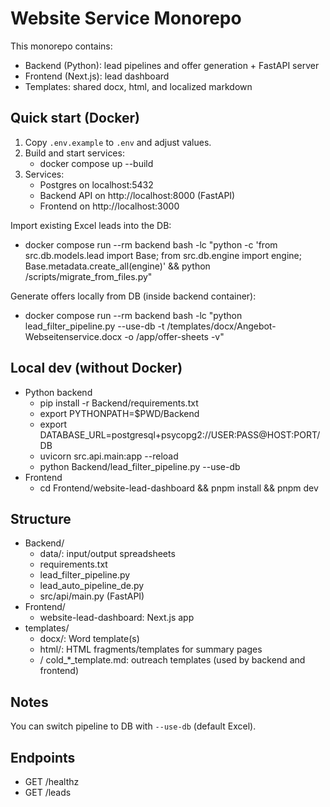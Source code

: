 # Website Service Monorepo

This monorepo contains:
- Backend (Python): lead pipelines and offer generation + FastAPI server
- Frontend (Next.js): lead dashboard
- Templates: shared docx, html, and localized markdown

## Quick start (Docker)

1. Copy `.env.example` to `.env` and adjust values.
2. Build and start services:
   - docker compose up --build
3. Services:
   - Postgres on localhost:5432
   - Backend API on http://localhost:8000 (FastAPI)
   - Frontend on http://localhost:3000

Import existing Excel leads into the DB:
- docker compose run --rm backend bash -lc "python -c 'from src.db.models.lead import Base; from src.db.engine import engine; Base.metadata.create_all(engine)' && python /scripts/migrate_from_files.py"

Generate offers locally from DB (inside backend container):
- docker compose run --rm backend bash -lc "python lead_filter_pipeline.py --use-db -t /templates/docx/Angebot-Webseitenservice.docx -o /app/offer-sheets -v"

## Local dev (without Docker)
- Python backend
  - pip install -r Backend/requirements.txt
  - export PYTHONPATH=$PWD/Backend
  - export DATABASE_URL=postgresql+psycopg2://USER:PASS@HOST:PORT/DB
  - uvicorn src.api.main:app --reload
  - python Backend/lead_filter_pipeline.py --use-db
- Frontend
  - cd Frontend/website-lead-dashboard && pnpm install && pnpm dev

## Structure
- Backend/
  - data/: input/output spreadsheets
  - requirements.txt
  - lead_filter_pipeline.py
  - lead_auto_pipeline_de.py
  - src/api/main.py (FastAPI)
- Frontend/
  - website-lead-dashboard: Next.js app
- templates/
  - docx/: Word template(s)
  - html/: HTML fragments/templates for summary pages
  - <lang>/ cold_*_template.md: outreach templates (used by backend and frontend)

## Notes
You can switch pipeline to DB with `--use-db` (default Excel).

## Endpoints
- GET /healthz
- GET /leads
